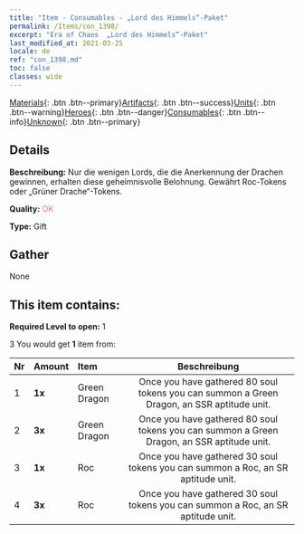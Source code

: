 ```yaml
---
title: "Item - Consumables - „Lord des Himmels“-Paket"
permalink: /Items/con_1398/
excerpt: "Era of Chaos  „Lord des Himmels“-Paket"
last_modified_at: 2021-03-25
locale: de
ref: "con_1398.md"
toc: false
classes: wide
---
```

 [Materials](/de/Items/){: .btn .btn--primary}[Artifacts](/de/Items/Artifacts/){: .btn .btn--success}[Units](/de/Items/Units/){: .btn .btn--warning}[Heroes](/de/Items/Heroes/){: .btn .btn--danger}[Consumables](/de/Items/Consumables/){: .btn .btn--info}[Unknown](/de/Items/Unknown/){: .btn .btn--primary}

## Details
 **Beschreibung:** Nur die wenigen Lords, die die Anerkennung der Drachen gewinnen, erhalten diese geheimnisvolle Belohnung. Gewährt Roc-Tokens oder „Grüner Drache“-Tokens.

 **Quality:** <span style="color: #DA70D6">OK</span>

 **Type:** Gift

## Gather

  None

## This item contains:

 **Required Level to open:** 1

 3 You would get **1** item  from:

  | Nr | Amount |     Item    | Beschreibung |
  |:---|:-------|:------------|:-----------:|
  | 1 |  **1x** | Green Dragon | Once you have gathered 80 soul tokens you can summon a Green Dragon, an SSR aptitude unit.  | 
  | 2 |  **3x** | Green Dragon | Once you have gathered 80 soul tokens you can summon a Green Dragon, an SSR aptitude unit.  | 
  | 3 |  **1x** | Roc | Once you have gathered 30 soul tokens you can summon a Roc, an SR aptitude unit.  | 
  | 4 |  **3x** | Roc | Once you have gathered 30 soul tokens you can summon a Roc, an SR aptitude unit.  | 
